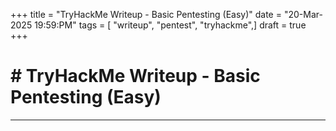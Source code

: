 +++
title = "TryHackMe Writeup - Basic Pentesting (Easy)"
date = "20-Mar-2025 19:59:PM"
tags = [ "writeup", "pentest", "tryhackme",]
draft = true
+++
# # TryHackMe Writeup - Basic Pentesting (Easy)
* * * *